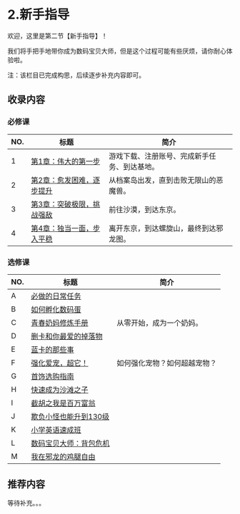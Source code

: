 # 2.新手指导

欢迎，这里是第二节【新手指导】！

我们将手把手地带你成为数码宝贝大师，但是这个过程可能有些厌烦，请你耐心体验啦。

注：该栏目已完成构思，后续逐步补充内容即可。

## 收录内容

### 必修课

| NO. |                         标题                          |                   简介                   |
| --- | ---------------------------------------------------- | ---------------------------------------- |
| 1   | [第1章：伟大的第一步](第1章：伟大的第一步.md)            | 游戏下载、注册账号、完成新手任务、到达基地。 |
| 2   | [第2章：愈发困难，逐步提升](第2章：愈发困难，逐步提升.md) | 从档案岛出发，直到击败无限山的恶魔兽。       |
| 3   | [第3章：突破极限，挑战强敌](第3章：突破极限，挑战强敌.md) | 前往沙漠，到达东京。                       |
| 4   | [第4章：独当一面，步入平稳](第4章：独当一面，步入平稳.md) | 离开东京，到达螺旋山，最终到达邪龙图。       |


### 选修课

| NO. |                         标题                          |            简介            |
| --- | ----------------------------------------------------- | ------------------------- |
| A   | [必做的日常任务](附录A：必做的日常任务.md)                |                           |
| B   | [如何孵化数码蛋](附录B：如何孵化数码蛋.md)                |                           |
| C   | [青春奶妈修炼手册](附录C：青春奶妈修炼手册.md)            | 从零开始，成为一个奶妈。     |
| D   | [删卡和你最爱的掉落物](附录D：删卡和你最爱的掉落物.md)     |                           |
| E   | [蓝卡的那些事](附录E：蓝卡的那些事.md)                   |                           |
| F   | [强化爱宠，超它！](附录F：强化爱宠，超它！.md)            | 如何强化宠物？如何超越宠物？ |
| G   | [首饰选购指南](附录G：首饰选购指南.md)                   |                           |
| H   | [快速成为沙滩之子](附录H：快速成为沙滩之子.md)            |                           |
| I   | [截胡之我是百万富翁](附录I：截胡之我是百万富翁.md)         |                           |
| J   | [欺负小怪也能升到130级](附录J：欺负小怪也能升到130级.md)   |                           |
| K   | [小学英语速成班](附录K：小学英语速成班.md)                |                           |
| L   | [数码宝贝大师：背包危机](附录L：数码宝贝大师：背包危机.md) |                           |
| M   | [我在邪龙的鸡腿自由](附录M：我在邪龙的鸡腿自由.md)         |                           |


## 推荐内容

等待补充。。。
